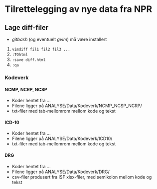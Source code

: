 # Tilrettelegging av nye data fra NPR

## Lage diff-filer

- *gitbash* (og eventuelt *gvim*) må være installert

1. `vimdiff fil1 fil2 fil3 ...`
2. `:TOhtml`
3. `:save diff.html`
4. `:qa`


### Kodeverk

#### NCMP, NCRP, NCSP

- Koder hentet fra ...
- Filene ligger på ANALYSE/Data/Kodeverk/NCMP_NCSP_NCRP/
- txt-filer med tab-mellomrom mellom kode og tekst


#### ICD-10

- Koder hentet fra ...
- Filene ligger på ANALYSE/Data/Kodeverk/ICD10/
- txt-filer med tab-mellomrom mellom kode og tekst


#### DRG

- Koder hentet fra ...
- Filene ligger på ANALYSE/Data/Kodeverk/DRG/
- csv-filer produsert fra ISF xlsx-filer, med semikolon mellom kode og tekst

